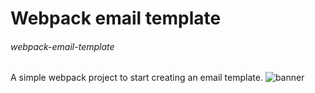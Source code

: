 # Webpack email template
###### webpack-email-template

A simple webpack project to start creating an email template.
![banner](https://psv4.userapi.com/c532036/u141593906/docs/d42/eb3e1bae6005/Frame_1.jpg?extra=gQ2Pxj-Bk0-SCcNd-XHvrfmVahj7FJV1BVczVKfFg7TXE2hpZNC6CnF0bDwstBKdteKB9BndYOQms2hPQdumhlDw3wqdC76hVKyq_reDRllo8RpERQkPXND-H2Qlos_rl5OhdkevCDJAMbPVaj8xBOI2)
